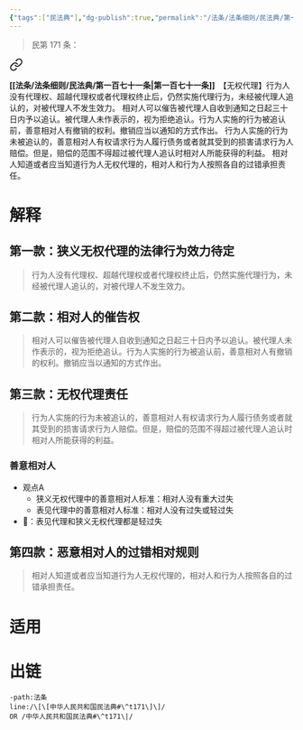 ```yaml
---
{"tags":["民法典"],"dg-publish":true,"permalink":"/法条/法条细则/民法典/第一百七十一条/","dgPassFrontmatter":true,"created":"2024-11-22T19:32:02.500+08:00","updated":"2024-11-22T19:41:41.343+08:00"}
---
```


>民第 171 条：
<div class="transclusion internal-embed is-loaded"><a class="markdown-embed-link" href="/////#t171" aria-label="Open link"><svg xmlns="http://www.w3.org/2000/svg" width="24" height="24" viewBox="0 0 24 24" fill="none" stroke="currentColor" stroke-width="2" stroke-linecap="round" stroke-linejoin="round" class="svg-icon lucide-link"><path d="M10 13a5 5 0 0 0 7.54.54l3-3a5 5 0 0 0-7.07-7.07l-1.72 1.71"></path><path d="M14 11a5 5 0 0 0-7.54-.54l-3 3a5 5 0 0 0 7.07 7.07l1.71-1.71"></path></svg></a><div class="markdown-embed">



**[[法条/法条细则/民法典/第一百七十一条\|第一百七十一条]]**　【无权代理】行为人没有代理权、超越代理权或者代理权终止后，仍然实施代理行为，未经被代理人追认的，对被代理人不发生效力。
相对人可以催告被代理人自收到通知之日起三十日内予以追认。被代理人未作表示的，视为拒绝追认。行为人实施的行为被追认前，善意相对人有撤销的权利。撤销应当以通知的方式作出。
行为人实施的行为未被追认的，善意相对人有权请求行为人履行债务或者就其受到的损害请求行为人赔偿。但是，赔偿的范围不得超过被代理人追认时相对人所能获得的利益。
相对人知道或者应当知道行为人无权代理的，相对人和行为人按照各自的过错承担责任。 

</div></div>

# 解释
## 第一款：狭义无权代理的法律行为效力待定
>行为人没有代理权、超越代理权或者代理权终止后，仍然实施代理行为，未经被代理人追认的，对被代理人不发生效力。

## 第二款：相对人的催告权
>相对人可以催告被代理人自收到通知之日起三十日内予以追认。被代理人未作表示的，视为拒绝追认。行为人实施的行为被追认前，善意相对人有撤销的权利。撤销应当以通知的方式作出。
## 第三款：无权代理责任
>行为人实施的行为未被追认的，善意相对人有权请求行为人履行债务或者就其受到的损害请求行为人赔偿。但是，赔偿的范围不得超过被代理人追认时相对人所能获得的利益。
### 善意相对人
- 观点A
	- 狭义无权代理中的善意相对人标准：相对人没有重大过失 
	- 表见代理中的善意相对人标准：相对人没有过失或轻过失
- 🐨：表见代理和狭义无权代理都是轻过失
## 第四款：恶意相对人的过错相对规则
>相对人知道或者应当知道行为人无权代理的，相对人和行为人按照各自的过错承担责任。

# 适用
# 出链
```query
-path:法条
line:/\[\[中华人民共和国民法典#\^t171\]\]/
OR /中华人民共和国民法典#\^t171\|/
```


